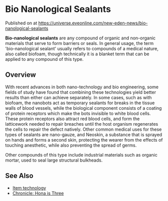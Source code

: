 # Bio Nanological Sealants
Published on  at https://universe.eveonline.com/new-eden-news/bio-nanological-sealants

**Bio-nanological sealants** are any compound of organic and non-organic
materials that serve to form barriers or seals. In general usage, the
term 'bio-nanological sealant' usually refers to compounds of a medical
nature, also called biofoam, though technically it is a blanket term
that can be applied to any compound of this type.

Overview
--------

With recent advances in both nano-technology and bio engineering, some
fields of study have found that combining these technologies yield
better results than either can achieve separately. In some cases, such
as with biofoam, the nanobots act as temporary sealants for breaks
in the tissue walls of blood vessels, while the biological component
consists of a coating of protein receptors which make the bots invisible
to white blood cells. These protein receptors also attract red blood
cells, and form the latticework needed to repair breaches until the host
organism regenerates the cells to repair the defect natively. Other
common medical uses for these types of sealants are nano-gauze, and
Neoskin, a substance that is sprayed on hands and forms a second skin,
protecting the wearer from the effects of touching anesthetic, while
also preventing the spread of germs.

Other compounds of this type include industrial materials such as
organic mortar, used to seal large structural bulkheads.

See Also
--------
-   [Item technology](1atx3NGYkl3oP5JiEa1ShQ)
-   [Chronicle: Hona is Three](DPzW1ESPFjJLk5zPurHtO)
